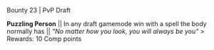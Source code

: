 Bounty 23 | PvP Draft

**Puzzling Person** || In any draft gamemode win with a spell the
body normally has || *"No matter how you look, you will always be
you"* > Rewards: 10 Comp points
